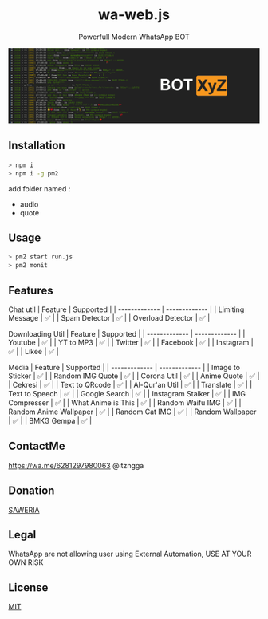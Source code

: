 <h1 align="center">wa-web.js</h1>
<p align="center">Powerfull Modern WhatsApp BOT</p>

<p align="center"><img src="/.github/banner.png" alt="github-readme-template" border="0"></p>

## Installation

```bash
> npm i
> npm i -g pm2
```
add folder named :
* audio
* quote
## Usage

```bash
> pm2 start run.js
> pm2 monit
```

## Features

Chat util
| Feature  | Supported |
| ------------- | ------------- |
| Limiting Message  | ✅  |
| Spam Detector     | ✅  |
| Overload Detector | ✅  |

Downloading Util
| Feature  | Supported |
| ------------- | ------------- |
| Youtube | ✅  |
| YT to MP3 | ✅  |
| Twitter | ✅  |
| Facebook | ✅  |
| Instagram | ✅  |
| Likee | ✅  |

Media
| Feature  | Supported |
| ------------- | ------------- |
| Image to Sticker | ✅  |
| Random IMG Quote | ✅  |
| Corona Util | ✅  |
| Anime Quote | ✅  |
| Cekresi | ✅  |
| Text to QRcode | ✅  |
| Al-Qur'an Util | ✅  |
| Translate | ✅  |
| Text to Speech | ✅  |
| Google Search | ✅  |
| Instagram Stalker | ✅  |
| IMG Compresser | ✅  |
| What Anime is This | ✅  |
| Random Waifu IMG | ✅  |
| Random Anime Wallpaper | ✅  |
| Random Cat IMG | ✅  |
| Random Wallpaper | ✅  |
| BMKG Gempa | ✅  |

## ContactMe
https://wa.me/6281297980063
@itzngga

## Donation

[SAWERIA](https://saweria.co/ItzNgga)

## Legal

WhatsApp are not allowing user using External Automation, USE AT YOUR OWN RISK

## License

[MIT](/LICENSE)